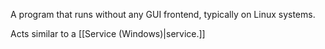 A program that runs without any GUI frontend, typically on Linux systems. 

Acts similar to a [[Service (Windows)|service.]]